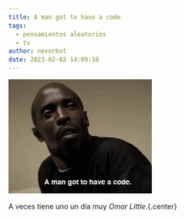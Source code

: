 ```yaml
---
title: A man got to have a code
tags:
  - pensamientos aleatorios
  - tv
author: neverbot
date: 2023-02-02 14:09:18
---
```



![the-wire-michael-k-williams](./a-man-got-to-have-a-code/the-wire-michael-k-williams.gif)

A veces tiene uno un día muy *Omar Little*.{.center}
